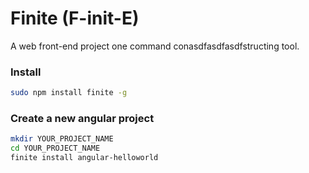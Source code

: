 # Finite (F-init-E)

A web front-end project one command conasdfasdfasdfstructing tool.

### Install

```bash
sudo npm install finite -g
```

### Create a new angular project

```bash
mkdir YOUR_PROJECT_NAME
cd YOUR_PROJECT_NAME
finite install angular-helloworld
```
